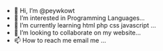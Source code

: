 - 👋 Hi, I’m @peywkowt
- 👀 I’m interested in Programming Languages...
- 🌱 I’m currently learning html php css javascript ...
- 💞️ I’m looking to collaborate on my website...
- 📫 How to reach me email me ...

<!---
peywkowt/peywkowt is a ✨ special ✨ repository because its `README.md` (this file) appears on your GitHub profile.
You can click the Preview link to take a look at your changes.
--->

